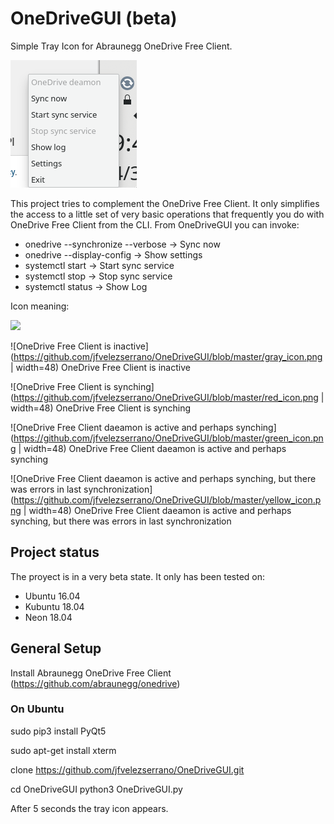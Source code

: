 # OneDriveGUI (beta)

Simple Tray Icon for Abraunegg OneDrive Free Client.

![Screenshot](https://raw.githubusercontent.com/jfvelezserrano/OneDriveGUI/master/Screenshot.png)

This project tries to complement the OneDrive Free Client. It only simplifies the access to a little set of very basic operations that frequently you do with OneDrive Free Client from the CLI. From OneDriveGUI you can invoke:
- onedrive --synchronize --verbose -> Sync now
- onedrive --display-config -> Show settings
- systemctl start -> Start sync service
- systemctl stop -> Stop sync service
- systemctl status -> Show Log

Icon meaning:

<img src="https://github.com/favicon.ico" width="48">

![OneDrive Free Client is inactive](https://github.com/jfvelezserrano/OneDriveGUI/blob/master/gray_icon.png | width=48) OneDrive Free Client is inactive

![OneDrive Free Client is synching](https://github.com/jfvelezserrano/OneDriveGUI/blob/master/red_icon.png | width=48) OneDrive Free Client is synching

![OneDrive Free Client daeamon is active and perhaps synching](https://github.com/jfvelezserrano/OneDriveGUI/blob/master/green_icon.png | width=48) OneDrive Free Client daeamon is active and perhaps synching

![OneDrive Free Client daeamon is active and perhaps synching, but there was errors in last synchronization](https://github.com/jfvelezserrano/OneDriveGUI/blob/master/yellow_icon.png | width=48) OneDrive Free Client daeamon is active and perhaps synching, but there was errors in last synchronization

## Project status

The proyect is in a very beta state. It only has been tested on:
- Ubuntu 16.04
- Kubuntu 18.04
- Neon 18.04

## General Setup

Install Abraunegg OneDrive Free Client (https://github.com/abraunegg/onedrive)

### On Ubuntu

sudo pip3 install PyQt5

sudo apt-get install xterm

clone https://github.com/jfvelezserrano/OneDriveGUI.git

cd OneDriveGUI
python3 OneDriveGUI.py

After 5 seconds the tray icon appears.
